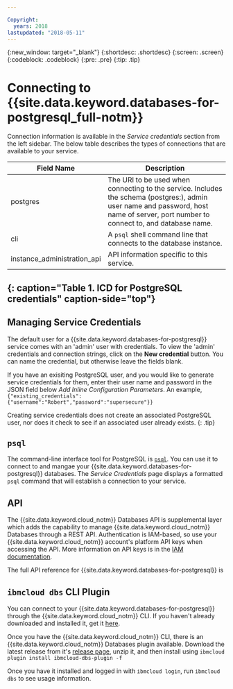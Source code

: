 ```yaml
---

Copyright:
  years: 2018
lastupdated: "2018-05-11"
---
```


{:new_window: target="_blank"}
{:shortdesc: .shortdesc}
{:screen: .screen}
{:codeblock: .codeblock}
{:pre: .pre}
{:tip: .tip}

# Connecting to {{site.data.keyword.databases-for-postgresql_full-notm}}

Connection information is available in the _Service credentials_ section from the left sidebar. The below table describes the types of connections that are available to your service.

Field Name | Description
----------|-----------
postgres | The URI to be used when connecting to the service. Includes the schema (postgres:), admin user name and password, host name of server, port number to connect to, and database name.
cli | A `psql` shell command line that connects to the database instance.
instance_administration_api | API information specific to this service.
{: caption="Table 1. ICD for PostgreSQL credentials" caption-side="top"}
--------

## Managing Service Credentials

The default user for a {{site.data.keyword.databases-for-postgresql}} service comes with an 'admin' user with credentials. To view the 'admin' credentials and connection strings, click on the **New credential** button. You can name the credential, but otherwise leave the fields blank.

If you have an exisiting PostgreSQL user, and you would like to generate service credentials for them, enter their user name and password in the JSON field below _Add Inline Configuration Parameters_. An example, `{"existing_credentials":{"username":"Robert","password":"supersecure"}}`

Creating service credentials does not create an associated PostgreSQL user, nor does it check to see if an associated user already exists.
{: .tip}

## `psql`
The command-line interface tool for PostgreSQL is [`psql`](https://www.postgresql.org/docs/current/static/app-psql.html). You can use it to connect to and mangae your {{site.data.keyword.databases-for-postgresql}} databases. The _Service Credentials_ page displays a formatted `psql` command that will establish a connection to your service.

## API

The {{site.data.keyword.cloud_notm}} Databases API is supplemental layer which adds the capability to manage {{site.data.keyword.cloud_notm}} Databases through a REST API. Authentication is IAM-based, so use your {{site.data.keyword.cloud_notm}} account's platform API keys when accessing the API. More information on API keys is in the [IAM documentation](https://console.{{DomainName}}/docs/iam/apikeys.html#platform-api-keys).

The full API reference for {{site.data.keyword.databases-for-postgresql}} is 

## `ibmcloud dbs` CLI Plugin

You can connect to your {{site.data.keyword.databases-for-postgresql}} through the {{site.data.keyword.cloud_notm}} CLI. If you haven't already downloaded and installed it, get it [here](https://console.{{DomainName}}/docs/cli/index.html#overview).

Once you have the {{site.data.keyword.cloud_notm}} CLI, there is an {{site.data.keyword.cloud_notm}} Databases plugin available. Download the latest release from it's [release page](https://github.ibm.com/compose/ibmcloud-dbs-plugin/releases), unzip it, and then install using 
`ibmcloud plugin install ibmcloud-dbs-plugin -f`

Once you have it installed and logged in with `ibmcloud login`, run `ibmcloud dbs` to see usage information.
